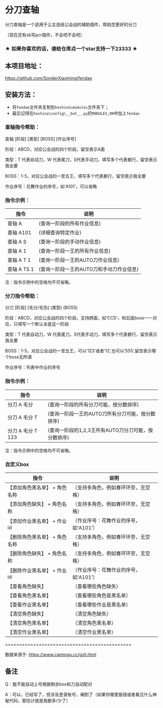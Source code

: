 # 分刀查轴

分刀查轴是一个适用于公主连结公会战的辅助插件，帮助您更好的分刀

（现在还有sb写pcr插件，不会吧不会吧）

### ★ 如果你喜欢的话，请给仓库点一个star支持一下23333 ★

## 本项目地址：

https://github.com/SonderXiaoming/fendao

## 安装方法：

- 将`fendao`文件夹复制到`hoshino\modules`文件夹下；
- 最后记得在`hoshino\config\__bot__.py`的`MODULES_ON`中加上`fendao`

### 查轴指令帮助：

查轴 [阶段] [类型] [BOSS] [作业序号]

阶段：ABCD，对应公会战的四个阶段，留空表示A面

类型：T 代表自动刀，W 代表尾刀，S代表手动刀，填写多个代表都行，留空表示我全要

BOSS：1-5，对应公会战的一至五王，填写多个代表都行，留空表示我全要

作业序号：花舞作业的序号，如‘A101’，可以省略

### 指令示例：

| 指令        | 说明                                     |
| ----------- | ---------------------------------------- |
| 查轴 A      | (查询一阶段的所有作业信息)               |
| 查轴 A101   | (详细查询特定作业)                       |
| 查轴 A S    | (查询一阶段的手动作业信息)               |
| 查轴 A 1    | (查询一阶段一王的所有作业信息)           |
| 查轴 A T 1  | (查询一阶段一王的AUTO刀作业信息)         |
| 查轴 A TS 1 | (查询一阶段一王的AUTO刀和手动刀作业信息) |

注：指令示例中的空格均不可省略。

### 分刀指令帮助：

分刀 [阶段] [毛分/毛伤] (类型) (BOSS) 

阶段：ABCD，对应公会战的四个阶段，支持跨面，如‘CCD’，和后面boss一一对应，只填写一个默认全是这一阶段

类型：T 代表自动刀，W 代表尾刀，S代表手动刀，填写多个代表都行，留空表示我全要

BOSS：1-5，对应公会战的一至五王，可以‘123’或者‘12’,也可以‘555’,留空表示哪个boss无所谓

作业序号：列表中作业的序号

### 指令示例：

| 指令              | 说明                                                |
| ----------------- | --------------------------------------------------- |
| 分刀 A 毛分       | (查询一阶段的所有分刀可能，按分数排序)              |
| 分刀 A 毛分 T     | (查询一阶段一王的AUTO刀所有分刀可能，按分数排序)    |
| 分刀 A 毛分 T 123 | (查询一阶段的1,2,3王所有AUTO刀分刀可能，按分数排序) |

注：指令示例中的空格均不可省略。

### 自定义box

| 指令                          | 说明                                   |
| ----------------------------- | -------------------------------------- |
| 【添加角色黑名单】 + 角色名称 | （支持多角色，例如春环环奈，无空格）   |
| 【添加角色缺失】 + 角色名称   | （支持多角色，例如春环环奈，无空格）   |
| 【添加作业黑名单】 + 作业id   | （作业序号：花舞作业的序号，如‘A101’） |
| 【删除角色黑名单】 + 角色名称 | （支持多角色，例如春环环奈，无空格）   |
| 【删除角色缺失】 + 角色名称   | （支持多角色，例如春环环奈，无空格）   |
| 【删除作业黑名单】 + 作业id   | （作业序号：花舞作业的序号，如‘A101’） |
| 【查看角色缺失】              | （查看哪些角色缺失）                   |
| 【查看角色黑名单】            | （查看哪些角色是黑名单）               |
| 【查看作业黑名单】            | （查看哪些作业是黑名单）               |
| 【清空角色缺失】              | （清空角色缺失）                       |
| 【清空角色黑名单】            | （清空角色黑名单）                     |
| 【清空作业黑名单】            | （清空作业黑名单）                     |

=============================================

数据来源于: https://www.caimogu.cc/gzlj.html

## 备注

Q：能不能自动上号根据剩余box和刀自动配对

A：可以，已经写了，但涉及登录账号，阉割了（如果你哪里报错或者看见什么神秘代码，那估计就是我删多/少了）